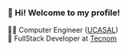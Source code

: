 ### 👋 Hi! Welcome to my profile!

👨‍🎓 Computer Engineer ([UCASAL](https://www.ucasal.edu.ar/))    
🏢 FullStack Developer at [Tecnom](https://www.tecnom.cloud/)  
<!---
gustavoriveram/gustavoriveram is a ✨ special ✨ repository because its `README.md` (this file) appears on your GitHub profile.
You can click the Preview link to take a look at your changes.
--->
